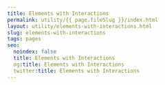 ```yaml
---
title: Elements with Interactions
permalink: utility/{{ page.fileSlug }}/index.html
layout: utility/elements-with-interactions.html
slug: elements-with-interactions
tags: pages
seo:
  noindex: false
  title: Elements with Interactions
  og:title: Elements with Interactions
  twitter:title: Elements with Interactions
---
```



